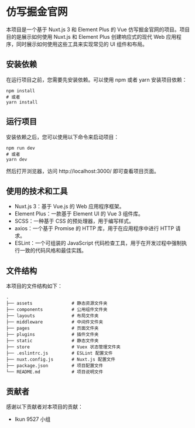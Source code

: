 # 仿写掘金官网
本项目是一个基于 Nuxt.js 3 和 Element Plus 的 Vue 仿写掘金官网的项目。项目目的是展示如何使用 Nuxt.js 和 Element Plus 创建响应式的现代 Web 应用程序，同时展示如何使用这些工具来实现常见的 UI 组件和布局。

## 安装依赖
在运行项目之前，您需要先安装依赖。可以使用 npm 或者 yarn 安装项目依赖：
````
npm install
# 或者
yarn install

````
## 运行项目
安装依赖之后，您可以使用以下命令来启动项目：
````
npm run dev
# 或者
yarn dev

````
然后打开浏览器，访问 http://localhost:3000/ 即可查看项目页面。

## 使用的技术和工具
- Nuxt.js 3：基于 Vue.js 的 Web 应用程序框架。
- Element Plus：一款基于 Element UI 的 Vue 3 组件库。
- SCSS：一种基于 CSS 的预处理器，用于编写样式。
- axios：一个基于 Promise 的 HTTP 库，用于在应用程序中进行 HTTP 请求。
- ESLint：一个可组装的 JavaScript 代码检查工具，用于在开发过程中强制执行一致的代码风格和最佳实践。


## 文件结构
本项目的文件结构如下：
````
.
├── assets               # 静态资源文件夹
├── components           # 公用组件文件夹
├── layouts              # 布局文件夹
├── middleware           # 中间件文件夹
├── pages                # 页面文件夹
├── plugins              # 插件文件夹
├── static               # 静态文件夹
├── store                # Vuex 状态管理文件夹
├── .eslintrc.js         # ESLint 配置文件
├── nuxt.config.js       # Nuxt.js 配置文件
├── package.json         # 项目配置文件
└── README.md            # 项目说明文件

````

## 贡献者
感谢以下贡献者对本项目的贡献：
- Ikun 9527 小组
